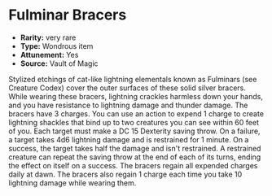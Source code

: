 
# Fulminar Bracers

* **Rarity:** very rare
* **Type:** Wondrous item
* **Attunement:** Yes
* **Source:** Vault of Magic


Stylized etchings of cat-like lightning elementals known as Fulminars (see Creature Codex) cover the outer surfaces of these solid silver bracers. While wearing these bracers, lightning crackles harmless down your hands, and you have resistance to lightning damage and thunder damage. The bracers have 3 charges. You can use an action to expend 1 charge to create lightning shackles that bind up to two creatures you can see within 60 feet of you. Each target must make a DC 15 Dexterity saving throw. On a failure, a target takes 4d6 lightning damage and is restrained for 1 minute. On a success, the target takes half the damage and isn't restrained. A restrained creature can repeat the saving throw at the end of each of its turns, ending the effect on itself on a success. The bracers regain all expended charges daily at dawn. The bracers also regain 1 charge each time you take 10 lightning damage while wearing them.
